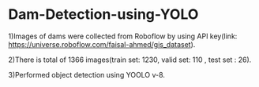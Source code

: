 # Dam-Detection-using-YOLO
1)Images of dams were collected from Roboflow by using API key(link: https://universe.roboflow.com/faisal-ahmed/gis_dataset).

2)There is total of 1366 images(train set: 1230, valid set: 110 , test set : 26).

3)Performed object detection using YOOLO v-8.
